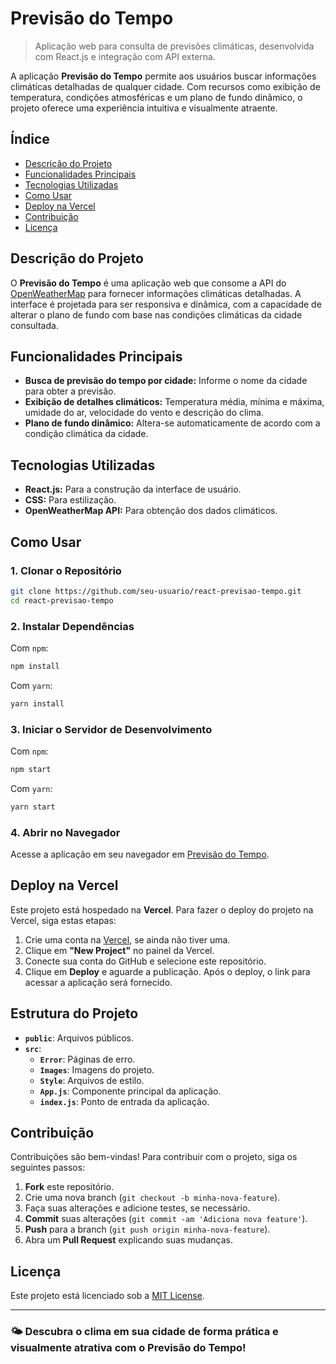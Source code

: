 # Previsão do Tempo

> Aplicação web para consulta de previsões climáticas, desenvolvida com React.js e integração com API externa.

A aplicação **Previsão do Tempo** permite aos usuários buscar informações climáticas detalhadas de qualquer cidade. Com recursos como exibição de temperatura, condições atmosféricas e um plano de fundo dinâmico, o projeto oferece uma experiência intuitiva e visualmente atraente.

## Índice

- [Descrição do Projeto](#descrição-do-projeto)
- [Funcionalidades Principais](#funcionalidades-principais)
- [Tecnologias Utilizadas](#tecnologias-utilizadas)
- [Como Usar](#como-usar)
- [Deploy na Vercel](#deploy-na-vercel)
- [Contribuição](#contribuição)
- [Licença](#licença)

## Descrição do Projeto

O **Previsão do Tempo** é uma aplicação web que consome a API do [OpenWeatherMap](https://openweathermap.org/api) para fornecer informações climáticas detalhadas. A interface é projetada para ser responsiva e dinâmica, com a capacidade de alterar o plano de fundo com base nas condições climáticas da cidade consultada.

## Funcionalidades Principais

- **Busca de previsão do tempo por cidade:** Informe o nome da cidade para obter a previsão.
- **Exibição de detalhes climáticos:** Temperatura média, mínima e máxima, umidade do ar, velocidade do vento e descrição do clima.
- **Plano de fundo dinâmico:** Altera-se automaticamente de acordo com a condição climática da cidade.

## Tecnologias Utilizadas

- **React.js:** Para a construção da interface de usuário.
- **CSS:** Para estilização.
- **OpenWeatherMap API:** Para obtenção dos dados climáticos.

## Como Usar

### 1. Clonar o Repositório

```bash
git clone https://github.com/seu-usuario/react-previsao-tempo.git
cd react-previsao-tempo
```

### 2. Instalar Dependências

Com `npm`:

```bash
npm install
```

Com `yarn`:

```bash
yarn install
```

### 3. Iniciar o Servidor de Desenvolvimento

Com `npm`:

```bash
npm start
```

Com `yarn`:

```bash
yarn start
```

### 4. Abrir no Navegador

Acesse a aplicação em seu navegador em [Previsão do Tempo](https://react-previsao-tempo.vercel.app).

## Deploy na Vercel

Este projeto está hospedado na **Vercel**. Para fazer o deploy do projeto na Vercel, siga estas etapas:

1. Crie uma conta na [Vercel](https://vercel.com/), se ainda não tiver uma.
2. Clique em **"New Project"** no painel da Vercel.
3. Conecte sua conta do GitHub e selecione este repositório.
4. Clique em **Deploy** e aguarde a publicação. Após o deploy, o link para acessar a aplicação será fornecido.

## Estrutura do Projeto

- **`public`**: Arquivos públicos.
- **`src`**:
  - **`Error`**: Páginas de erro.
  - **`Images`**: Imagens do projeto.
  - **`Style`**: Arquivos de estilo.
  - **`App.js`**: Componente principal da aplicação.
  - **`index.js`**: Ponto de entrada da aplicação.

## Contribuição

Contribuições são bem-vindas! Para contribuir com o projeto, siga os seguintes passos:

1. **Fork** este repositório.
2. Crie uma nova branch (`git checkout -b minha-nova-feature`).
3. Faça suas alterações e adicione testes, se necessário.
4. **Commit** suas alterações (`git commit -am 'Adiciona nova feature'`).
5. **Push** para a branch (`git push origin minha-nova-feature`).
6. Abra um **Pull Request** explicando suas mudanças.

## Licença

Este projeto está licenciado sob a [MIT License](https://opensource.org/licenses/MIT).

---

### 🌤️ **Descubra o clima em sua cidade de forma prática e visualmente atrativa com o Previsão do Tempo!**

